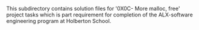 This subdirectory contains solution files for '0X0C- More malloc, free' project tasks which is part requirement for completion of the ALX-software engineering program at Holberton School.
